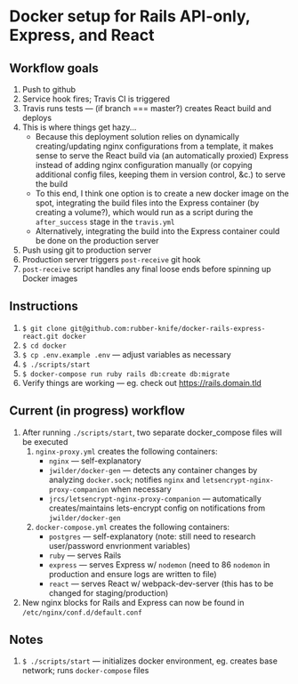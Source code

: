 # Docker setup for Rails API-only, Express, and React

## Workflow goals
1. Push to github
2. Service hook fires; Travis CI is triggered
3. Travis runs tests — (if branch === master?) creates React build and deploys
4. This is where things get hazy...
    - Because this deployment solution relies on dynamically creating/updating nginx configurations from a template, it makes sense to serve the React build via (an automatically proxied) Express instead of adding nginx configuration manually (or copying additional config files, keeping them in version control, &c.) to serve the build
    - To this end, I think one option is to create a new docker image on the spot, integrating the build files into the Express container (by creating a volume?), which would run as a script during the `after_success` stage in the `travis.yml`
    - Alternatively, integrating the build into the Express container could be done on the production server
5. Push using git to production server
6. Production server triggers `post-receive` git hook
7. `post-receive` script handles any final loose ends before spinning up Docker images


## Instructions
1. `$ git clone git@github.com:rubber-knife/docker-rails-express-react.git docker`
2. `$ cd docker`
3. `$ cp .env.example .env` — adjust variables as necessary
3. `$ ./scripts/start`
5. `$ docker-compose run ruby rails db:create db:migrate`
6. Verify things are working — eg. check out https://rails.domain.tld

## Current (in progress) workflow
1. After running `./scripts/start`, two separate docker_compose files will be executed
    1. `nginx-proxy.yml` creates the following containers:
        - `nginx` — self-explanatory
        - `jwilder/docker-gen` — detects any container changes by analyzing `docker.sock`; notifies `nginx` and `letsencrypt-nginx-proxy-companion` when necessary
        - `jrcs/letsencrypt-nginx-proxy-companion` — automatically creates/maintains lets-encrypt config on notifications from `jwilder/docker-gen`
    2. `docker-compose.yml` creates the following containers:
        - `postgres` — self-explanatory (note: still need to research user/password envrionment variables)
        - `ruby` — serves Rails
        - `express` — serves Express w/ `nodemon` (need to 86 `nodemon` in production and ensure logs are written to file)
        - `react` — serves React w/ webpack-dev-server (this has to be changed for staging/production)
2. New nginx blocks for Rails and Express can now be found in `/etc/nginx/conf.d/default.conf`

## Notes
1. `$ ./scripts/start` — initializes docker environment, eg. creates base network; runs `docker-compose` files
